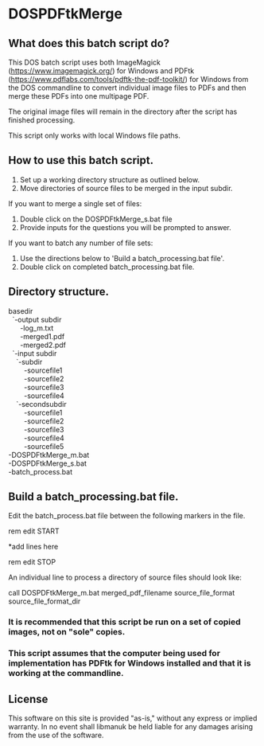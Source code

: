 # DOSPDFtkMerge

## What does this batch script do?

This DOS batch script uses both ImageMagick (https://www.imagemagick.org/) for Windows and PDFtk (https://www.pdflabs.com/tools/pdftk-the-pdf-toolkit/) for Windows from the DOS commandline to convert individual image files to PDFs and then merge these PDFs into one multipage PDF.

The original image files will remain in the directory after the script has finished processing. 

This script only works with local Windows file paths.

## How to use this batch script.

1. Set up a working directory structure as outlined below.
2. Move directories of source files to be merged in the input subdir.

If you want to merge a single set of files:

1. Double click on the DOSPDFtkMerge_s.bat file
2. Provide inputs for the questions you will be prompted to answer.

If you want to batch any number of file sets:

1. Use the directions below to 'Build a batch_processing.bat file'.
2. Double click on completed batch_processing.bat file.

## Directory structure.

basedir<br/>
&nbsp;&nbsp;\`-output subdir<br/>
&nbsp;&nbsp;&nbsp;&nbsp;&nbsp;&nbsp;-log_m.txt<br/>
&nbsp;&nbsp;&nbsp;&nbsp;&nbsp;&nbsp;-merged1.pdf<br/>
&nbsp;&nbsp;&nbsp;&nbsp;&nbsp;&nbsp;-merged2.pdf<br/>
&nbsp;&nbsp;\`-input subdir<br/>
&nbsp;&nbsp;&nbsp;&nbsp;\`-subdir<br/>
&nbsp;&nbsp;&nbsp;&nbsp;&nbsp;&nbsp;&nbsp;&nbsp;-sourcefile1<br/>
&nbsp;&nbsp;&nbsp;&nbsp;&nbsp;&nbsp;&nbsp;&nbsp;-sourcefile2<br/>
&nbsp;&nbsp;&nbsp;&nbsp;&nbsp;&nbsp;&nbsp;&nbsp;-sourcefile3<br/>
&nbsp;&nbsp;&nbsp;&nbsp;&nbsp;&nbsp;&nbsp;&nbsp;-sourcefile4<br/>
&nbsp;&nbsp;&nbsp;&nbsp;\`-secondsubdir<br/>
&nbsp;&nbsp;&nbsp;&nbsp;&nbsp;&nbsp;&nbsp;&nbsp;-sourcefile1<br/>
&nbsp;&nbsp;&nbsp;&nbsp;&nbsp;&nbsp;&nbsp;&nbsp;-sourcefile2<br/>
&nbsp;&nbsp;&nbsp;&nbsp;&nbsp;&nbsp;&nbsp;&nbsp;-sourcefile3<br/>
&nbsp;&nbsp;&nbsp;&nbsp;&nbsp;&nbsp;&nbsp;&nbsp;-sourcefile4<br/>
&nbsp;&nbsp;&nbsp;&nbsp;&nbsp;&nbsp;&nbsp;&nbsp;-sourcefile5<br/>
-DOSPDFtkMerge_m.bat<br/>
-DOSPDFtkMerge_s.bat<br/>
-batch_process.bat<br/>

## Build a batch_processing.bat file.

Edit the batch_process.bat file between the following markers in the file.

rem   edit START

*add lines here

rem  edit STOP

An individual line to process a directory of source files should look like:

call DOSPDFtkMerge_m.bat merged_pdf_filename source_file_format source_file_format_dir

### It is recommended that this script be run on a set of copied images, not on "sole" copies. 

### This script assumes that the computer being used for implementation has PDFtk for Windows installed and that it is working at the commandline.

## License
This software on this site is provided "as-is," without any express or implied warranty. In no event shall libmanuk be held liable for any damages arising from the use of the software.
